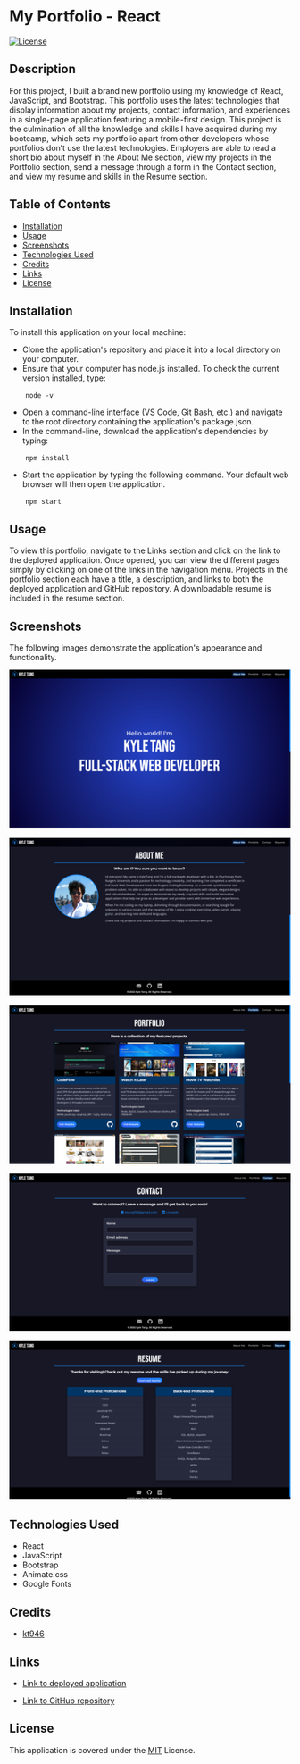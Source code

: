 # My Portfolio - React
[![License](https://img.shields.io/badge/License-MIT-blue)](https://opensource.org/licenses/MIT)

## Description

For this project, I built a brand new portfolio using my knowledge of React, JavaScript, and Bootstrap. This portfolio uses the latest technologies that display information about my projects, contact information, and experiences in a single-page application featuring a mobile-first design. This project is the culmination of all the knowledge and skills I have acquired during my bootcamp, which sets my portfolio apart from other developers whose portfolios don’t use the latest technologies. Employers are able to read a short bio about myself in the About Me section, view my projects in the Portfolio section, send a message through a form in the Contact section, and view my resume and skills in the Resume section.

## Table of Contents

* [Installation](#installation)
* [Usage](#usage)
* [Screenshots](#screenshots)
* [Technologies Used](#technologies-used)
* [Credits](#credits)
* [Links](#links)
* [License](#license)

## Installation

To install this application on your local machine:

- Clone the application's repository and place it into a local directory on your computer.
- Ensure that your computer has node.js installed. To check the current version installed, type:
```
    node -v
```
- Open a command-line interface (VS Code, Git Bash, etc.) and navigate to the root directory containing the application's package.json.
- In the command-line, download the application's dependencies by typing: 
```
    npm install
```
- Start the application by typing the following command. Your default web browser will then open the application. 
```
    npm start
```

## Usage

To view this portfolio, navigate to the Links section and click on the link to the deployed application. Once opened, you can view the different pages simply by clicking on one of the links in the navigation menu. Projects in the portfolio section each have a title, a description, and links to both the deployed application and GitHub repository. A downloadable resume is included in the resume section.

## Screenshots

The following images demonstrate the application's appearance and functionality.

![landing-page](./src/assets/images/landing-page.png)

![about-me](./src/assets/images/about-me.png)

![portfolio](./src/assets/images/portfolio.png)

![contact](./src/assets/images/contact.png)

![resume](./src/assets/images/resume.png)

## Technologies Used

- React
- JavaScript
- Bootstrap
- Animate.css
- Google Fonts

## Credits

- [kt946](https://github.com/kt946)

## Links

- [Link to deployed application](https://kt946.github.io/my-portfolio-react/)

- [Link to GitHub repository](https://github.com/kt946/my-portfolio-react)

## License

This application is covered under the [MIT](https://opensource.org/licenses/MIT) License.
